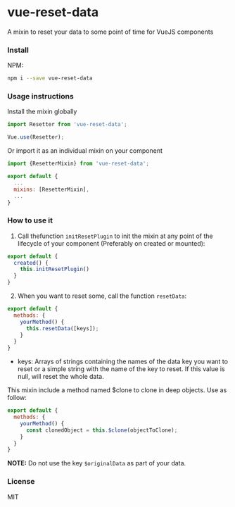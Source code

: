 # vue-reset-data
A mixin to reset your data to some point of time for VueJS components

### Install  

NPM:  
```bash
npm i --save vue-reset-data
```

### Usage instructions  

Install the mixin globally

```javascript
import Resetter from 'vue-reset-data';

Vue.use(Resetter);
```

Or import it as an individual mixin on your component

```javascript
import {ResetterMixin} from 'vue-reset-data';

export default {
  ...
  mixins: [ResetterMixin],
  ...
}
```

### How to use it

1. Call thefunction `initResetPlugin` to init the mixin at any point of the lifecycle of your component (Preferably on created or mounted):
```javascript
export default {
  created() {
    this.initResetPlugin()
  }
}
```
2. When you want to reset some, call the function `resetData`:
```javascript
export default {
  methods: {
    yourMethod() {
      this.resetData([keys]);
    }
  }
}
```
- keys: Arrays of strings containing the names of the data key you want to reset or a simple string with the name of the key to reset. If this value is null, will reset the whole data.

This mixin include a method named $clone to clone in deep objects. Use as follow:
```javascript
export default {
  methods: {
    yourMethod() {
      const clonedObject = this.$clone(objectToClone);
    }
  }
}
```

**NOTE:** Do not use the key `$originalData` as part of your data.

### License
MIT

